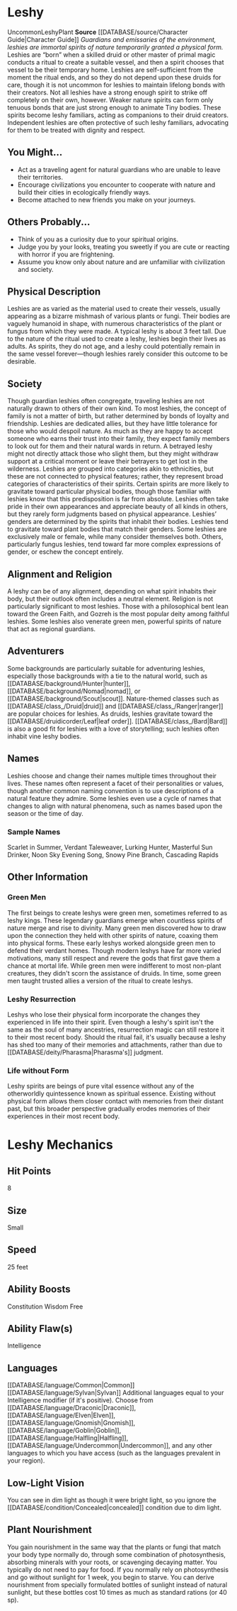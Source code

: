 ﻿---
ability:
- Constitution
- Wisdom
- Free
ability_boost:
- Constitution
- Wisdom
- Free
ability_flaw:
- Intelligence
hp: '8'
id: '14'
land_speed: '25'
language:
- '[[DATABASE/language/Common|Common]]'
- '[[DATABASE/language/Sylvan|Sylvan]]'
max_speed: '25'
name: Leshy
rarity: Uncommon
size: Small
source: '[[DATABASE/source/Character Guide|Character Guide]]'
speed:
- 25 feet
trait:
- '[[DATABASE/trait/Leshy|Leshy]]'
- '[[DATABASE/trait/Plant|Plant]]'
- '[[DATABASE/trait/Uncommon|Uncommon]]'
type: Ancestry
vision: Low-Light Vision

---
# Leshy

<span class="trait-uncommon item-trait">Uncommon</span><span class="item-trait">Leshy</span><span class="item-trait">Plant</span>
**Source** [[DATABASE/source/Character Guide|Character Guide]] 
_Guardians and emissaries of the environment, leshies are immortal spirits of nature temporarily granted a physical form._
Leshies are “born” when a skilled druid or other master of primal magic conducts a ritual to create a suitable vessel, and then a spirit chooses that vessel to be their temporary home. Leshies are self-sufficient from the moment the ritual ends, and so they do not depend upon these druids for care, though it is not uncommon for leshies to maintain lifelong bonds with their creators.
 Not all leshies have a strong enough spirit to strike off completely on their own, however. Weaker nature spirits can form only tenuous bonds that are just strong enough to animate Tiny bodies. These spirits become leshy familiars, acting as companions to their druid creators. Independent leshies are often protective of such leshy familiars, advocating for them to be treated with dignity and respect.

## You Might...

* Act as a traveling agent for natural guardians who are unable to leave their territories. 
* Encourage civilizations you encounter to cooperate with nature and build their cities in ecologically friendly ways. 
* Become attached to new friends you make on your journeys.

## Others Probably...

* Think of you as a curiosity due to your spiritual origins. 
* Judge you by your looks, treating you sweetly if you are cute or reacting with horror if you are frightening. 
* Assume you know only about nature and are unfamiliar with civilization and society.

## Physical Description

Leshies are as varied as the material used to create their vessels, usually appearing as a bizarre mishmash of various plants or fungi. Their bodies are vaguely humanoid in shape, with numerous characteristics of the plant or fungus from which they were made. A typical leshy is about 3 feet tall. Due to the nature of the ritual used to create a leshy, leshies begin their lives as adults. As spirits, they do not age, and a leshy could potentially remain in the same vessel forever—though leshies rarely consider this outcome to be desirable.

## Society

Though guardian leshies often congregate, traveling leshies are not naturally drawn to others of their own kind. To most leshies, the concept of family is not a matter of birth, but rather determined by bonds of loyalty and friendship. Leshies are dedicated allies, but they have little tolerance for those who would despoil nature. As much as they are happy to accept someone who earns their trust into their family, they expect family members to look out for them and their natural wards in return. A betrayed leshy might not directly attack those who slight them, but they might withdraw support at a critical moment or leave their betrayers to get lost in the wilderness.
 Leshies are grouped into categories akin to ethnicities, but these are not connected to physical features; rather, they represent broad categories of characteristics of their spirits. Certain spirits are more likely to gravitate toward particular physical bodies, though those familiar with leshies know that this predisposition is far from absolute. Leshies often take pride in their own appearances and appreciate beauty of all kinds in others, but they rarely form judgments based on physical appearance. Leshies’ genders are determined by the spirits that inhabit their bodies. Leshies tend to gravitate toward plant bodies that match their genders. Some leshies are exclusively male or female, while many consider themselves both. Others, particularly fungus leshies, tend toward far more complex expressions of gender, or eschew the concept entirely.

## Alignment and Religion

A leshy can be of any alignment, depending on what spirit inhabits their body, but their outlook often includes a neutral element. Religion is not particularly significant to most leshies. Those with a philosophical bent lean toward the Green Faith, and Gozreh is the most popular deity among faithful leshies. Some leshies also venerate green men, powerful spirits of nature that act as regional guardians.

## Adventurers

Some backgrounds are particularly suitable for adventuring leshies, especially those backgrounds with a tie to the natural world, such as [[DATABASE/background/Hunter|hunter]], [[DATABASE/background/Nomad|nomad]], or [[DATABASE/background/Scout|scout]]. Nature-themed classes such as [[DATABASE/class_/Druid|druid]] and [[DATABASE/class_/Ranger|ranger]] are popular choices for leshies. As druids, leshies gravitate toward the [[DATABASE/druidicorder/Leaf|leaf order]]. [[DATABASE/class_/Bard|Bard]] is also a good fit for leshies with a love of storytelling; such leshies often inhabit vine leshy bodies.

## Names

Leshies choose and change their names multiple times throughout their lives. These names often represent a facet of their personalities or values, though another common naming convention is to use descriptions of a natural feature they admire. Some leshies even use a cycle of names that changes to align with natural phenomena, such as names based upon the season or the time of day.

### Sample Names

Scarlet in Summer, Verdant Taleweaver, Lurking Hunter, Masterful Sun Drinker, Noon Sky Evening Song, Snowy Pine Branch, Cascading Rapids

## Other Information

### Green Men

The first beings to create leshys were green men, sometimes referred to as leshy kings. These legendary guardians emerge when countless spirits of nature merge and rise to divinity. Many green men discovered how to draw upon the connection they held with other spirits of nature, coaxing them into physical forms. These early leshys worked alongside green men to defend their verdant homes. Though modern leshys have far more varied motivations, many still respect and revere the gods that first gave them a chance at mortal life.
 While green men were indifferent to most non-plant creatures, they didn't scorn the assistance of druids. In time, some green men taught trusted allies a version of the ritual to create leshys.

### Leshy Resurrection

Leshys who lose their physical form incorporate the changes they experienced in life into their spirit. Even though a leshy's spirit isn't the same as the soul of many ancestries, resurrection magic can still restore it to their most recent body. Should the ritual fail, it's usually because a leshy has shed too many of their memories and attachments, rather than due to [[DATABASE/deity/Pharasma|Pharasma's]] judgment.

### Life without Form

Leshy spirits are beings of pure vital essence without any of the otherworldly quintessence known as spiritual essence. Existing without physical form allows them closer contact with memories from their distant past, but this broader perspective gradually erodes memories of their experiences in their most recent body.

# Leshy Mechanics

## Hit Points

8

## Size

Small

## Speed

25 feet

## Ability Boosts

Constitution
Wisdom
Free

## Ability Flaw(s)

Intelligence

## Languages

[[DATABASE/language/Common|Common]]
[[DATABASE/language/Sylvan|Sylvan]]
Additional languages equal to your Intelligence modifier (if it's positive). Choose from [[DATABASE/language/Draconic|Draconic]], [[DATABASE/language/Elven|Elven]], [[DATABASE/language/Gnomish|Gnomish]], [[DATABASE/language/Goblin|Goblin]], [[DATABASE/language/Halfling|Halfling]], [[DATABASE/language/Undercommon|Undercommon]], and any other languages to which you have access (such as the languages prevalent in your region).

## Low-Light Vision

You can see in dim light as though it were bright light, so you ignore the [[DATABASE/condition/Concealed|concealed]] condition due to dim light.

## Plant Nourishment

You gain nourishment in the same way that the plants or fungi that match your body type normally do, through some combination of photosynthesis, absorbing minerals with your roots, or scavenging decaying matter. You typically do not need to pay for food. If you normally rely on photosynthesis and go without sunlight for 1 week, you begin to starve. You can derive nourishment from specially formulated bottles of sunlight instead of natural sunlight, but these bottles cost 10 times as much as standard rations (or 40 sp).